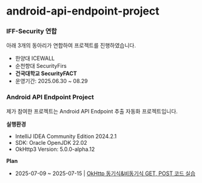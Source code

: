 # android-api-endpoint-project

### **IFF-Security 연합**
아래 3개의 동아리가 연합하여 프로젝트를 진행하였습니다.
- 한양대 ICEWALL
- 순천향대 SecurityFirs
- **건국대학교 SecurityFACT**
- 운영기간: 2025.06.30 ~ 08.29

### **Android API Endpoint Project**
제가 참여한 프로젝트는 Android API Endpoint 추출 자동화 프로젝트입니다.



**실행환경**

- IntelliJ IDEA Community Edition 2024.2.1
- SDK: Oracle OpenJDK 22.02
- OkHttp3 Version: 5.0.0-alpha.12



**Plan**

- 2025-07-09 ~ 2025-07-15 | [OkHttp 동기식&비동기식 GET, POST 코드 실습](OkHttp-Analysis)

